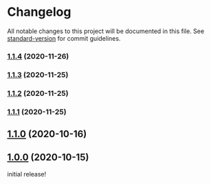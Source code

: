 # Changelog

All notable changes to this project will be documented in this file. See [standard-version](https://github.com/conventional-changelog/standard-version) for commit guidelines.

### [1.1.4](https://github.com/xtoolkit/vuejs-api/compare/v1.1.3...v1.1.4) (2020-11-26)

### [1.1.3](https://github.com/xtoolkit/vuejs-api/compare/v1.1.2...v1.1.3) (2020-11-25)

### [1.1.2](https://github.com/xtoolkit/vuejs-api/compare/v1.1.1...v1.1.2) (2020-11-25)

### [1.1.1](https://github.com/xtoolkit/vuejs-api/compare/v1.1.0...v1.1.1) (2020-11-25)

## [1.1.0](https://github.com/xtoolkit/vuejs-api/compare/v1.0.0...v1.1.0) (2020-10-16)

## [1.0.0](https://github.com/xtoolkit/vuejs-api/compare/v0.1.15...v1.0.0) (2020-10-15)

initial release!
